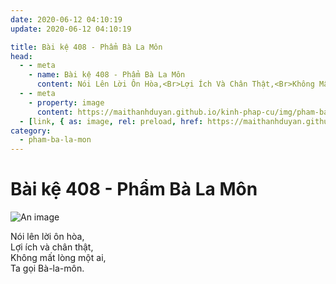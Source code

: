 ```yaml
---
date: 2020-06-12 04:10:19
update: 2020-06-12 04:10:19

title: Bài kệ 408 - Phẩm Bà La Môn
head:
  - - meta
    - name: Bài kệ 408 - Phẩm Bà La Môn
      content: Nói Lên Lời Ôn Hòa,<Br>Lợi Ích Và Chân Thật,<Br>Không Mất Lòng Một Ai,<Br>Ta Gọi Bà-La-Môn.<Br>
  - - meta
    - property: image
      content: https://maithanhduyan.github.io/kinh-phap-cu/img/pham-ba-la-mon/pham-ba-la-mon-408.jpg
  - [link, { as: image, rel: preload, href: https://maithanhduyan.github.io/kinh-phap-cu/img/pham-ba-la-mon/pham-ba-la-mon-408.jpg }]
category:
  - pham-ba-la-mon
---
```


# Bài kệ 408 - Phẩm Bà La Môn

![An image](/img/pham-ba-la-mon/pham-ba-la-mon-408.jpg)

Nói lên lời ôn hòa,<br>Lợi ích và chân thật,<br>Không mất lòng một ai,<br>Ta gọi Bà-la-môn.<br>
